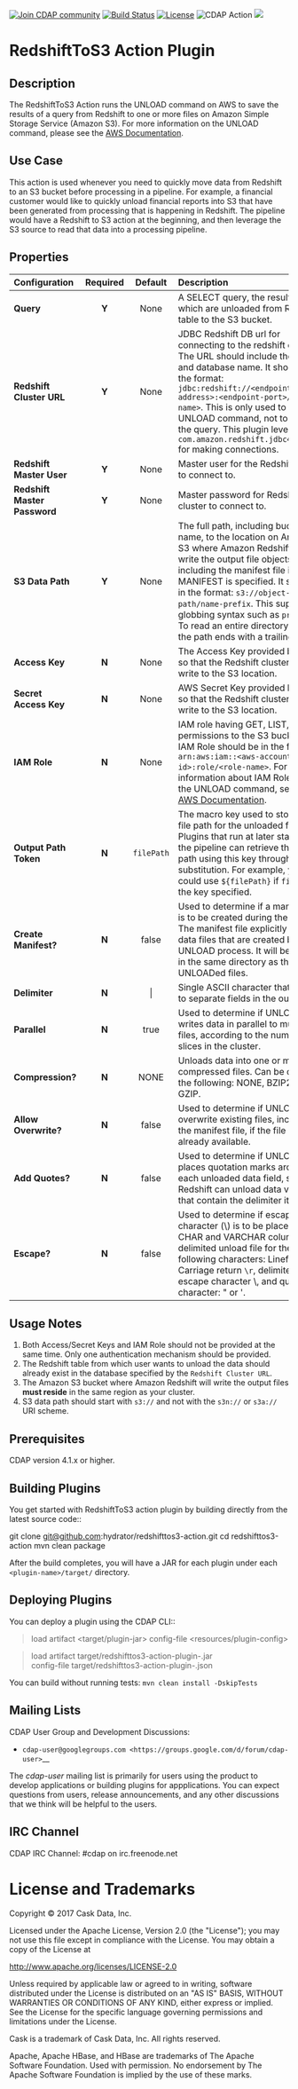 <a href="https://cdap-users.herokuapp.com/"><img alt="Join CDAP community" src="https://cdap-users.herokuapp.com/badge.svg?t=redshifttos3-action"/></a> [![Build Status](https://travis-ci.org/hydrator/to-utf8-action.svg?branch=develop)](https://travis-ci.org/hydrator/redshifttos3-action) [![License](https://img.shields.io/badge/License-Apache%202.0-blue.svg)](https://opensource.org/licenses/Apache-2.0) <img alt="CDAP Action" src="https://cdap-users.herokuapp.com/assets/cdap-action.svg"/> []() <img src="https://cdap-users.herokuapp.com/assets/cm-available.svg"/>

RedshiftToS3 Action Plugin
==========================

Description
-----------
The RedshiftToS3 Action runs the UNLOAD command on AWS to save the results of a query from Redshift to one or more 
files on Amazon Simple Storage Service (Amazon S3). For more information on the UNLOAD command, please see 
the [AWS Documentation](http://docs.aws.amazon.com/redshift/latest/dg/r_UNLOAD.html).


Use Case
--------
This action is used whenever you need to quickly move data from Redshift to an S3 bucket before processing in a pipeline.
For example, a financial customer would like to quickly unload financial reports into S3 that have been generated from
processing that is happening in Redshift. The pipeline would have a Redshift to S3 action at the beginning,
and then leverage the S3 source to read that data into a processing pipeline.

Properties
----------
| Configuration | Required | Default | Description |
| :------------ | :------: | :-----: | :---------- |
| **Query** | **Y** | None | A SELECT query, the results of which are unloaded from Redshift table to the S3 bucket. | 
| **Redshift Cluster URL** | **Y** | None | JDBC Redshift DB url for connecting to the redshift cluster. The URL should include the port and database name. It should be in the format: ``jdbc:redshift://<endpoint-address>:<endpoint-port>/<db-name>``. This is only used to issue the UNLOAD command, not to execute the query. This plugin leverages the ``com.amazon.redshift.jdbc42.Driver`` for making connections. | 
| **Redshift Master User** | **Y** | None | Master user for the Redshift cluster to connect to.
| **Redshift Master Password** | **Y** | None | Master password for Redshift cluster to connect to.
| **S3 Data Path** | **Y** | None | The full path, including bucket name, to the location on Amazon S3 where Amazon Redshift will write the output file objects, including the manifest file if MANIFEST is specified. It should be in the format: ``s3://object-path/name-prefix``. This supports globbing syntax such as ``prefix-*``. To read an entire directory, ensure the path ends with a trailing ``/``.
| **Access Key** | **N** | None | The Access Key provided by AWS so that the Redshift cluster can write to the S3 location.
| **Secret Access Key** | **N** | None | AWS Secret Key provided by AWS so that the Redshift cluster can write to the S3 location.
| **IAM Role** | **N** | None | IAM role having GET, LIST, and PUT permissions to the S3 bucket. The IAM Role should be in the form of ``arn:aws:iam::<aws-account-id>:role/<role-name>``. For more information about IAM Roles and the UNLOAD command, see the [AWS Documentation](http://docs.aws.amazon.com/redshift/latest/mgmt/copy-unload-iam-role.html).
| **Output Path Token** | **N** | ``filePath`` | The macro key used to store the S3 file path for the unloaded file(s). Plugins that run at later stages in the pipeline can retrieve the file path using this key through macro substitution. For example, you could use ``${filePath}`` if ``filePath`` is the key specified.
| **Create Manifest?** | **N** | false | Used to determine if a manifest file is to be created during the unload. The manifest file explicitly lists the data files that are created by the UNLOAD process. It will be created in the same directory as the UNLOADed files.
| **Delimiter** | **N** | &#124; | Single ASCII character that is used to separate fields in the output file.
| **Parallel** | **N** | true | Used to determine if UNLOAD writes data in parallel to multiple files, according to the number of slices in the cluster.
| **Compression?** | **N** | NONE | Unloads data into one or more compressed files. Can be one of the following: NONE, BZIP2 or GZIP.
| **Allow Overwrite?** | **N** | false | Used to determine if UNLOAD will overwrite existing files, including the manifest file, if the file is already available.
| **Add Quotes?** | **N** | false | Used to determine if UNLOAD places quotation marks around each unloaded data field, so that Redshift can unload data values that contain the delimiter itself.
| **Escape?** | **N** | false | Used to determine if escape character (\\) is to be placed before CHAR and VARCHAR columns in delimited unload file for the following characters: Linefeed ``\n``, Carriage return ``\r``, delimiter, escape character \\, and quote character: " or '.

Usage Notes
-----------
1. Both Access/Secret Keys and IAM Role should not be provided at the same time. Only one authentication mechanism should be provided.
1. The Redshift table from which user wants to unload the data should already exist in the database specified by the ``Redshift Cluster URL``.
1. The Amazon S3 bucket where Amazon Redshift will write the output files **must reside** in the same region as your cluster.
1. S3 data path should start with ``s3://`` and not with the ``s3n://`` or ``s3a://`` URI scheme.

Prerequisites
--------------
CDAP version 4.1.x or higher.

Building Plugins
----------------
You get started with RedshiftToS3 action plugin by building directly from the latest source code::

   git clone git@github.com:hydrator/redshifttos3-action.git
   cd redshifttos3-action
   mvn clean package

After the build completes, you will have a JAR for each plugin under each
``<plugin-name>/target/`` directory.

Deploying Plugins
-----------------
You can deploy a plugin using the CDAP CLI::

  > load artifact <target/plugin-jar> config-file <resources/plugin-config>

  > load artifact target/redshifttos3-action-plugin-<version>.jar \
         config-file target/redshifttos3-action-plugin-<version>.json

You can build without running tests: ``mvn clean install -DskipTests``

Mailing Lists
-------------
CDAP User Group and Development Discussions:

- `cdap-user@googlegroups.com <https://groups.google.com/d/forum/cdap-user>`__

The *cdap-user* mailing list is primarily for users using the product to develop
applications or building plugins for appplications. You can expect questions from
users, release announcements, and any other discussions that we think will be helpful
to the users.

IRC Channel
-----------
CDAP IRC Channel: #cdap on irc.freenode.net


License and Trademarks
======================

Copyright © 2017 Cask Data, Inc.

Licensed under the Apache License, Version 2.0 (the "License"); you may not use this file except
in compliance with the License. You may obtain a copy of the License at

http://www.apache.org/licenses/LICENSE-2.0

Unless required by applicable law or agreed to in writing, software distributed under the
License is distributed on an "AS IS" BASIS, WITHOUT WARRANTIES OR CONDITIONS OF ANY KIND,
either express or implied. See the License for the specific language governing permissions
and limitations under the License.

Cask is a trademark of Cask Data, Inc. All rights reserved.

Apache, Apache HBase, and HBase are trademarks of The Apache Software Foundation. Used with
permission. No endorsement by The Apache Software Foundation is implied by the use of these marks.
